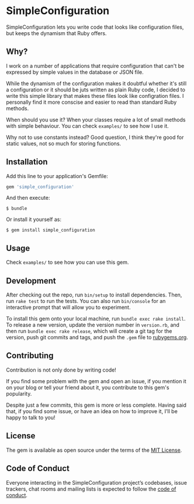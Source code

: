 # SimpleConfiguration

SimpleConfiguration lets you write code that looks like configuration files, but keeps the dynamism that Ruby offers.

## Why?

I work on a number of applications that require configuration that can't be expressed by simple values in the database or JSON file.

While the dynamism of the configuration makes it doubtful whether it's still a configuration or it should be juts written as plain Ruby code, I decided to write this simple library that makes these files look like configration files. I personally find it more conscise and easier to read than standard Ruby methods.

When should you use it? When your classes require a lot of small methods with simple behaviour. You can check `examples/` to see how I use it.

Why not to use constants instead? Good question, I think they're good for static values, not so much for storing functions.

## Installation

Add this line to your application's Gemfile:

```ruby
gem 'simple_configuration'
```

And then execute:

    $ bundle

Or install it yourself as:

    $ gem install simple_configuration

## Usage

Check `examples/` to see how you can use this gem.

## Development

After checking out the repo, run `bin/setup` to install dependencies. Then, run `rake test` to run the tests. You can also run `bin/console` for an interactive prompt that will allow you to experiment.

To install this gem onto your local machine, run `bundle exec rake install`. To release a new version, update the version number in `version.rb`, and then run `bundle exec rake release`, which will create a git tag for the version, push git commits and tags, and push the `.gem` file to [rubygems.org](https://rubygems.org).

## Contributing

Contribution is not only done by writing code!

If you find some problem with the gem and open an issue, if you mention it on your blog or tell your friend about it, you contribute to this gem's popularity.

Despite just a few commits, this gem is more or less complete. Having said that, if you find some issue, or have an idea on how to improve it, I'll be happy to talk to you!

## License

The gem is available as open source under the terms of the [MIT License](http://opensource.org/licenses/MIT).

## Code of Conduct

Everyone interacting in the SimpleConfiguration project’s codebases, issue trackers, chat rooms and mailing lists is expected to follow the [code of conduct](https://github.com/arnvald/simple_configuration/blob/master/CODE_OF_CONDUCT.md).
